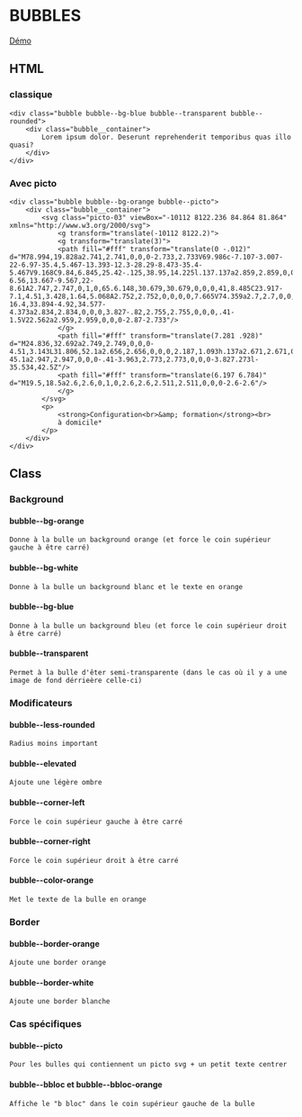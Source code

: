 # BUBBLES

<a href="https://nicolasm77.github.io/bubbles/">Démo</a>

## HTML

### classique
```
<div class="bubble bubble--bg-blue bubble--transparent bubble--rounded">
    <div class="bubble__container">
        Lorem ipsum dolor. Deserunt reprehenderit temporibus quas illo quasi?
    </div>
</div>
```

### Avec picto
```
<div class="bubble bubble--bg-orange bubble--picto">
    <div class="bubble__container">
        <svg class="picto-03" viewBox="-10112 8122.236 84.864 81.864" xmlns="http://www.w3.org/2000/svg">
            <g transform="translate(-10112 8122.2)">
            <g transform="translate(3)">
            <path fill="#fff" transform="translate(0 -.012)" d="M78.994,19.828a2.741,2.741,0,0,0-2.733,2.733V69.986c-7.107-3.007-22-6.97-35.4,5.467-13.393-12.3-28.29-8.473-35.4-5.467V9.168C9.84,6.845,25.42-.125,38.95,14.225l.137.137a2.859,2.859,0,0,0,.82.547h0A4.225,4.225,0,0,0,41,15.182h0a2.575,2.575,0,0,0,1.093-.273,2.859,2.859,0,0,0,.82-.547l.137-.137c6.287-6.56,13.667-9.567,22-8.61A2.747,2.747,0,1,0,65.6.148,30.679,30.679,0,0,0,41,8.485C23.917-7.1,4.51,3.428,1.64,5.068A2.752,2.752,0,0,0,0,7.665V74.359a2.7,2.7,0,0,0,.82,1.913c.137.137.41.273.547.41a1.942,1.942,0,0,0,.82.273,2.815,2.815,0,0,0,2.05-.41C5.057,76,23.37,64.519,38.814,80.919l.137.137a2.859,2.859,0,0,0,.82.547,3.991,3.991,0,0,0,1.23.273,3.99,3.99,0,0,0,1.23-.273,1.364,1.364,0,0,0,.683-.547l.137-.137c15.444-16.4,33.894-4.92,34.577-4.373a2.834,2.834,0,0,0,3.827-.82,2.755,2.755,0,0,0,.41-1.5V22.562a2.959,2.959,0,0,0-2.87-2.733"/>
            </g>
            <path fill="#fff" transform="translate(7.281 .928)" d="M24.836,32.692a2.749,2.749,0,0,0-4.51,3.143L31.806,52.1a2.656,2.656,0,0,0,2.187,1.093h.137a2.671,2.671,0,0,0,2.05-.957l37.857-45.1a2.947,2.947,0,0,0-.41-3.963,2.773,2.773,0,0,0-3.827.273l-35.534,42.5Z"/>
            <path fill="#fff" transform="translate(6.197 6.784)" d="M19.5,18.5a2.6,2.6,0,1,0,2.6,2.6,2.511,2.511,0,0,0-2.6-2.6"/>
            </g>
        </svg>
        <p>
            <strong>Configuration<br>&amp; formation</strong><br>
            à domicile*
        </p>
    </div>
</div>
```

## Class

### Background
#### bubble--bg-orange
    Donne à la bulle un background orange (et force le coin supérieur gauche à être carré)

#### bubble--bg-white
    Donne à la bulle un background blanc et le texte en orange

#### bubble--bg-blue
    Donne à la bulle un background bleu (et force le coin supérieur droit à être carré)

#### bubble--transparent
    Permet à la bulle d'êter semi-transparente (dans le cas où il y a une image de fond dérrieère celle-ci)



### Modificateurs
#### bubble--less-rounded
    Radius moins important

#### bubble--elevated
    Ajoute une légère ombre

#### bubble--corner-left
    Force le coin supérieur gauche à être carré

#### bubble--corner-right
    Force le coin supérieur droit à être carré

#### bubble--color-orange
    Met le texte de la bulle en orange



### Border
#### bubble--border-orange
    Ajoute une border orange

#### bubble--border-white
    Ajoute une border blanche



### Cas spécifiques
#### bubble--picto
    Pour les bulles qui contiennent un picto svg + un petit texte centrer

#### bubble--bbloc et bubble--bbloc-orange
    Affiche le "b bloc" dans le coin supérieur gauche de la bulle